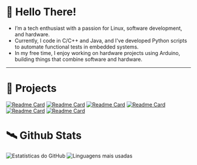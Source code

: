 # 🤖 Hello There!
- I’m a tech enthusiast with a passion for Linux, software development, and hardware.
- Currently, I code in C/C++ and Java, and I've developed Python scripts to automate functional tests in embedded systems.
- In my free time, I enjoy working on hardware projects using Arduino, building things that combine software and hardware.
---

# 💾 Projects
[![Readme Card](https://github-readme-stats.vercel.app/api/pin/?username=FelipeArnt&hide_border=true&theme=transparent&repo=AutoMetro)](https://github.com/FelipeArnt/AutoMetro)
[![Readme Card](https://github-readme-stats.vercel.app/api/pin/?username=FelipeArnt&hide_border=true&theme=transparent&repo=Tablelo)](https://github.com/FelipeArnt/Tablelo)
[![Readme Card](https://github-readme-stats.vercel.app/api/pin/?username=FelipeArnt&hide_border=true&theme=transparent&repo=MonitoramentoTemperatura)](https://github.com/FelipeArnt/MonitoramentoTemperatura)
[![Readme Card](https://github-readme-stats.vercel.app/api/pin/?username=FelipeArnt&hide_border=true&theme=transparent&repo=Projetos-Faculdade)](https://github.com/FelipeArnt/Projetos-Faculdade)
[![Readme Card](https://github-readme-stats.vercel.app/api/pin/?username=FelipeArnt&hide_border=true&theme=transparent&repo=AlcoolEmGel)](https://github.com/FelipeArnt/AlcoolEmGel)
[![Readme Card](https://github-readme-stats.vercel.app/api/pin/?username=FelipeArnt&hide_border=true&theme=transparent&repo=C0mparad0r)](https://github.com/FelipeArnt/C0mparad0r)

# 🛰️ Github Stats
![Estatísticas do GitHub](https://github-readme-stats.vercel.app/api?username=FelipeArnt&include_all_commits=true&showicons=true&theme=transparent&hide_border=true&hide_rank=true&hide=contribs,prs) ![Linguagens mais usadas](https://github-readme-stats.vercel.app/api/top-langs/?username=FelipeArnt&layout=compact&hide=lua,html,css,javascript&theme=transparent&hide_border=true)




<!--<p align="left">

<img src="https://skillicons.dev/icons?i=java,c,python&theme=dark" align="center"/>
<img src="https://skillicons.dev/icons?i=kali,arduino,bash&theme=dark" align="right"/>
</p> 
<img src="https://github.com/user-attachments/assets/9a8d461e-39a3-4d34-bb86-e48388b6e81e" width = "60" align="right"/>
<!--# 👾 Skills
[![My Skills](https://skillicons.dev/icons?i=java,c,python,arduino,kali,&theme=dark)](https://skillicons.dev) <img src="https://github.com/user-attachments/assets/1faf5325-b39d-4a6b-a437-ce7a6efcddd0"  width="60" align="right"/>
-->

<!--<img src="https://github.com/user-attachments/assets/5c60dfc6-9e99-4d18-968b-80f7d3c163c2" width="190" align="right" alt="Computador black"/> -->
<!--<img src="https://github.com/user-attachments/assets/126da257-2f41-486a-9843-cf865dfa31c7"  width="60" align="right"/>

<!--<img src="https://your-valid-image-url-here" width="190" align="right" alt="Profile Picture"/>!-->




